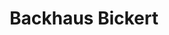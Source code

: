 ---
title: "Backhaus Bickert"
url: /bad-koenig/backhaus-bickert-frankfurter-strasse/
shop: Bäckerei
---